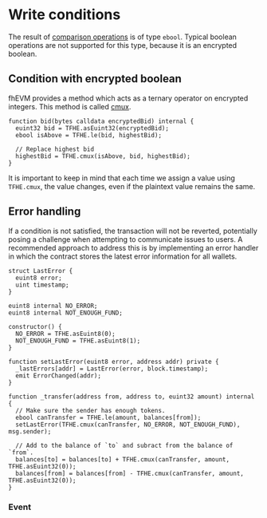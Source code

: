 # Write conditions

The result of [comparison operations](../api/functions.md#comparison-operation-eq-ne-ge-gt-le-lt) is of type `ebool`. Typical boolean operations are not supported for this type, because it is an encrypted boolean.

## Condition with encrypted boolean

fhEVM provides a method which acts as a ternary operator on encrypted integers. This method is called [cmux](functions.md#multiplexer-operator-cmux).

```solidity
function bid(bytes calldata encryptedBid) internal {
  euint32 bid = TFHE.asEuint32(encryptedBid);
  ebool isAbove = TFHE.le(bid, highestBid);

  // Replace highest bid
  highestBid = TFHE.cmux(isAbove, bid, highestBid);
}
```

It is important to keep in mind that each time we assign a value using `TFHE.cmux`, the value changes, even if the plaintext value remains the same.

## Error handling

If a condition is not satisfied, the transaction will not be reverted, potentially posing a challenge when attempting to communicate issues to users. A recommended approach to address this is by implementing an error handler in which the contract stores the latest error information for all wallets.

```solidity
struct LastError {
  euint8 error;
  uint timestamp;
}

euint8 internal NO_ERROR;
euint8 internal NOT_ENOUGH_FUND;

constructor() {
  NO_ERROR = TFHE.asEuint8(0);
  NOT_ENOUGH_FUND = TFHE.asEuint8(1);
}

function setLastError(euint8 error, address addr) private {
  _lastErrors[addr] = LastError(error, block.timestamp);
  emit ErrorChanged(addr);
}

function _transfer(address from, address to, euint32 amount) internal {
  // Make sure the sender has enough tokens.
  ebool canTransfer = TFHE.le(amount, balances[from]);
  setLastError(TFHE.cmux(canTransfer, NO_ERROR, NOT_ENOUGH_FUND), msg.sender);

  // Add to the balance of `to` and subract from the balance of `from`.
  balances[to] = balances[to] + TFHE.cmux(canTransfer, amount, TFHE.asEuint32(0));
  balances[from] = balances[from] - TFHE.cmux(canTransfer, amount, TFHE.asEuint32(0));
}
```

### Event

```

```
